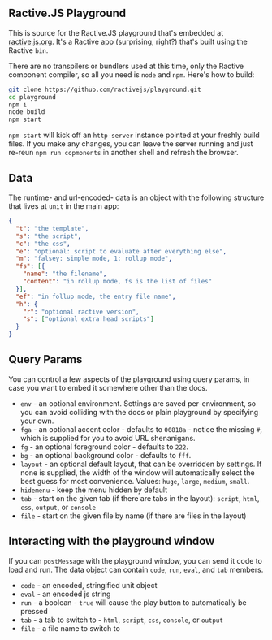 ## Ractive.JS Playground

This is source for the Ractive.JS playground that's embedded at [ractive.js.org](https://ractive.js.org). It's a Ractive app (surprising, right?) that's built using the Ractive `bin`.

There are no transpilers or bundlers used at this time, only the Ractive component compiler, so all you need is `node` and `npm`. Here's how to build:

```sh
git clone https://github.com/ractivejs/playground.git
cd playground
npm i
node build
npm start
```

`npm start` will kick off an `http-server` instance pointed at your freshly build files. If you make any changes, you can leave the server running and just re-reun `npm run copmonents` in another shell and refresh the browser.

## Data

The runtime- and url-encoded- data is an object with the following structure that lives at `unit` in the main app:

```json
{
  "t": "the template",
  "s": "the script",
  "c": "the css",
  "e": "optional: script to evaluate after everything else",
  "m": "falsey: simple mode, 1: rollup mode",
  "fs": [{
    "name": "the filename",
    "content": "in rollup mode, fs is the list of files"
  }],
  "ef": "in follup mode, the entry file name",
  "h": {
    "r": "optional ractive version",
    "s": ["optional extra head scripts"]
  }
}
```

## Query Params

You can control a few aspects of the playground using query params, in case you want to embed it somewhere other than the docs.

* `env` - an optional environment. Settings are saved per-environment, so you can avoid colliding with the docs or plain playground by specifying your own.
* `fga` - an optional accent color - defaults to `00818a` - notice the missing `#`, which is supplied for you to avoid URL shenanigans.
* `fg` - an optional foreground color - defaults to `222`.
* `bg` - an optional background color - defaults to `fff`.
* `layout` - an optional default layout, that can be overridden by settings. If none is supplied, the width of the window will automatically select the best guess for most convenience. Values: `huge`, `large`, `medium`, `small`.
* `hidemenu` - keep the menu hidden by default
* `tab` - start on the given tab (if there are tabs in the layout): `script`, `html`, `css`, `output`, or `console`
* `file` - start on the given file by name (if there are files in the layout)

## Interacting with the playground window

If you can `postMessage` with the playground window, you can send it code to load and run. The data object can contain `code`, `run`, `eval`, and `tab` members.

* `code` - an encoded, stringified unit object
* `eval` - an encoded js string
* `run` - a boolean - `true` will cause the play button to automatically be pressed
* `tab` - a tab to switch to - `html`, `script`, `css`, `console`, or `output`
* `file` - a file name to switch to